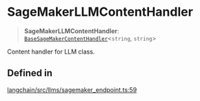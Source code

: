 SageMakerLLMContentHandler
==========================

> **SageMakerLLMContentHandler**: [`BaseSageMakerContentHandler`](/docs/api/llms_sagemaker_endpoint/classes/BaseSageMakerContentHandler)<`string`, `string`\>

Content handler for LLM class.

Defined in[​](#defined-in "Direct link to Defined in")
------------------------------------------------------

[langchain/src/llms/sagemaker\_endpoint.ts:59](https://github.com/hwchase17/langchainjs/blob/46e1734/langchain/src/llms/sagemaker_endpoint.ts#L59)